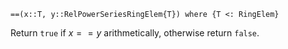 ```
==(x::T, y::RelPowerSeriesRingElem{T}) where {T <: RingElem}
```

Return `true` if $x == y$ arithmetically, otherwise return `false`.
